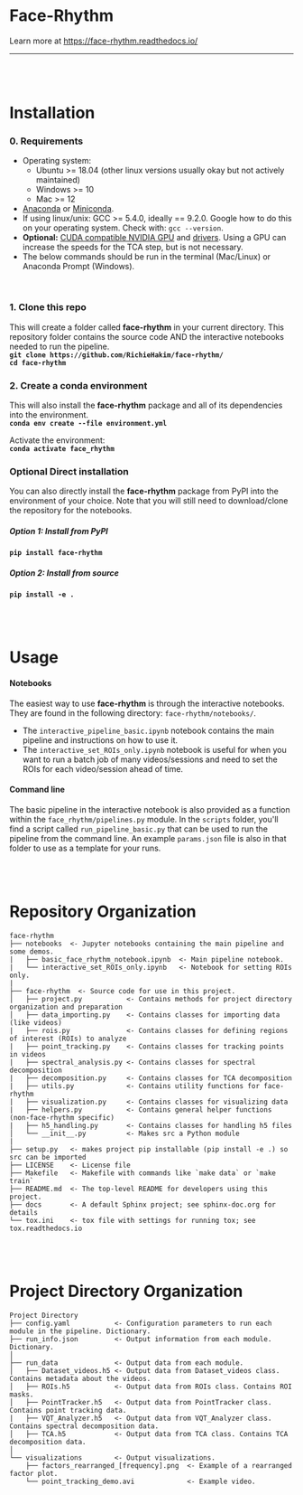 # Face-Rhythm

Learn more at https://face-rhythm.readthedocs.io/

--------

<br>
<br>

# Installation

### 0. Requirements <br>
- Operating system:
  - Ubuntu >= 18.04 (other linux versions usually okay but not actively maintained)
  - Windows >= 10
  - Mac >= 12
- [Anaconda](https://www.anaconda.com/distribution/) or [Miniconda](https://docs.conda.io/en/latest/miniconda.html).
- If using linux/unix: GCC >= 5.4.0, ideally == 9.2.0. Google how to do this on your operating system. Check with: `gcc --version`.
- **Optional:** [CUDA compatible NVIDIA GPU](https://developer.nvidia.com/cuda-gpus) and [drivers](https://developer.nvidia.com/cuda-toolkit-archive). Using a GPU can increase the speeds for the TCA step, but is not necessary.
- The below commands should be run in the terminal (Mac/Linux) or Anaconda Prompt (Windows).
<br>

### 1. Clone this repo <br>
This will create a folder called **face-rhythm** in your current directory. This repository folder contains the source code AND the interactive notebooks needed to run the pipeline. <br>
**`git clone https://github.com/RichieHakim/face-rhythm/`**<br>
**`cd face-rhythm`**<br>

### 2. Create a conda environment
This will also install the **face-rhythm** package and all of its dependencies into the environment. <br>
**`conda env create --file environment.yml`**<br>

Activate the environment: <br>
**`conda activate face_rhythm`** <br>

### Optional Direct installation <br>
You can also directly install the **face-rhythm** package from PyPI into the environment of your choice. Note that you will still need to download/clone the repository for the notebooks. <br>
##### Option 1: Install from PyPI <br>
**`pip install face-rhythm`**<br>
##### Option 2: Install from source <br>
**`pip install -e .`**<br>

<br>
<br>

# Usage

#### Notebooks
The easiest way to use **face-rhythm** is through the interactive notebooks. They are found in the following directory: `face-rhythm/notebooks/`. <br>
- The `interactive_pipeline_basic.ipynb` notebook contains the main pipeline and instructions on how to use it. <br>
- The `interactive_set_ROIs_only.ipynb` notebook is useful for when you want to run a batch job of many videos/sessions and need to set the ROIs for each video/session ahead of time. <br>

#### Command line
The basic pipeline in the interactive notebook is also provided as a function within the `face_rhythm/pipelines.py` module. In the `scripts` folder, you'll find a script called `run_pipeline_basic.py` that can be used to run the pipeline from the command line. An example `params.json` file is also in that folder to use as a template for your runs. <br>



<br>
<br>

# Repository Organization
    face-rhythm
    ├── notebooks  <- Jupyter notebooks containing the main pipeline and some demos.
    |   ├── basic_face_rhythm_notebook.ipynb  <- Main pipeline notebook.
    |   └── interactive_set_ROIs_only.ipynb   <- Notebook for setting ROIs only.
    |
    ├── face-rhythm  <- Source code for use in this project.
    │   ├── project.py           <- Contains methods for project directory organization and preparation
    │   ├── data_importing.py    <- Contains classes for importing data (like videos)
    |   ├── rois.py              <- Contains classes for defining regions of interest (ROIs) to analyze
    |   ├── point_tracking.py    <- Contains classes for tracking points in videos
    |   ├── spectral_analysis.py <- Contains classes for spectral decomposition
    |   ├── decomposition.py     <- Contains classes for TCA decomposition
    |   ├── utils.py             <- Contains utility functions for face-rhythm
    |   ├── visualization.py     <- Contains classes for visualizing data
    |   ├── helpers.py           <- Contains general helper functions (non-face-rhythm specific)
    |   ├── h5_handling.py       <- Contains classes for handling h5 files
    │   └── __init__.py          <- Makes src a Python module    
    |
    ├── setup.py   <- makes project pip installable (pip install -e .) so src can be imported
    ├── LICENSE    <- License file
    ├── Makefile   <- Makefile with commands like `make data` or `make train`
    ├── README.md  <- The top-level README for developers using this project.
    ├── docs       <- A default Sphinx project; see sphinx-doc.org for details
    └── tox.ini    <- tox file with settings for running tox; see tox.readthedocs.io

<br>
<br>

# Project Directory Organization

    Project Directory
    ├── config.yaml           <- Configuration parameters to run each module in the pipeline. Dictionary.
    ├── run_info.json         <- Output information from each module. Dictionary.
    │
    ├── run_data              <- Output data from each module.
    │   ├── Dataset_videos.h5 <- Output data from Dataset_videos class. Contains metadata about the videos.
    │   ├── ROIs.h5           <- Output data from ROIs class. Contains ROI masks.
    │   ├── PointTracker.h5   <- Output data from PointTracker class. Contains point tracking data.
    |   ├── VQT_Analyzer.h5   <- Output data from VQT_Analyzer class. Contains spectral decomposition data.
    │   ├── TCA.h5            <- Output data from TCA class. Contains TCA decomposition data.
    │   
    └── visualizations        <- Output visualizations.
        ├── factors_rearranged_[frequency].png  <- Example of a rearranged factor plot.
        └── point_tracking_demo.avi             <- Example video.

    
